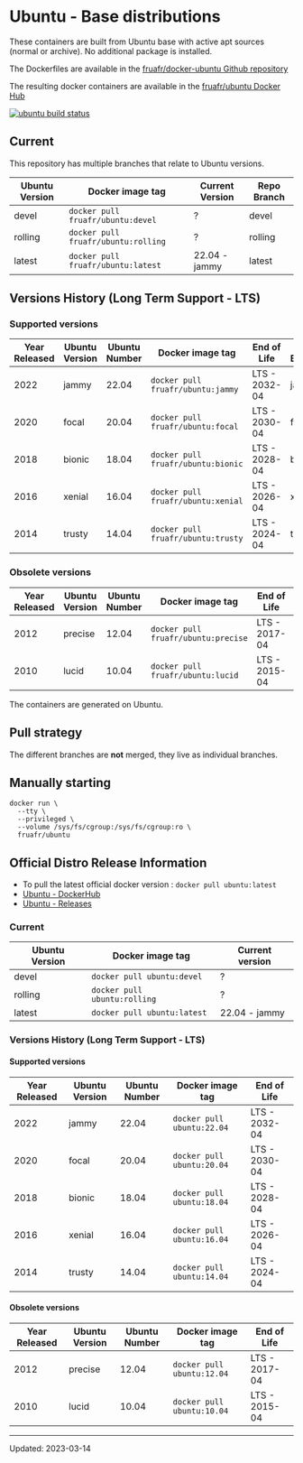 # Ubuntu - Base distributions

These containers are built from Ubuntu base with active apt sources (normal or archive). No additional package is installed.

The Dockerfiles are available in the [fruafr/docker-ubuntu Github repository](https://github.com/fruafr/docker-ubuntu)

The resulting docker containers are available in the [fruafr/ubuntu Docker Hub](https://hub.docker.com/repository/docker/fruafr/ubuntu)

[![ubuntu build status](https://img.shields.io/docker/cloud/build/fruafr/ubuntu.svg)](https://hub.docker.com/repository/docker/fruafr/ubuntu)

## Current

This repository has multiple branches that relate to Ubuntu versions.

|Ubuntu Version    |Docker image tag                       |Current Version |Repo Branch   |
|------------------|---------------------------------------|----------------|--------------|
|devel             |`docker pull fruafr/ubuntu:devel`      |?               |devel         |
|rolling           |`docker pull fruafr/ubuntu:rolling`    |?               |rolling       |
|latest            |`docker pull fruafr/ubuntu:latest`     |22.04 - jammy   |latest        |

## Versions History (Long Term Support - LTS)

### Supported versions

|Year Released |Ubuntu Version |Ubuntu Number |Docker image tag                  |End of Life               |Repo Branch       |
|--------------|---------------|--------------|----------------------------------|--------------------------|------------------|
|2022          |jammy          |22.04         |`docker pull fruafr/ubuntu:jammy` |LTS - 2032-04             |jammy             |
|2020          |focal          |20.04         |`docker pull fruafr/ubuntu:focal` |LTS - 2030-04             |focal             |
|2018          |bionic         |18.04         |`docker pull fruafr/ubuntu:bionic` |LTS - 2028-04            |bionic            |
|2016          |xenial         |16.04         |`docker pull fruafr/ubuntu:xenial` |LTS - 2026-04            |xenial            |
|2014          |trusty         |14.04         |`docker pull fruafr/ubuntu:trusty` |LTS - 2024-04            |trusty            |

### Obsolete versions 

|Year Released |Ubuntu Version |Ubuntu Number |Docker image tag                    |End of Life                      |Repo Branch       |
|--------------|---------------|--------------|------------------------------------|--------------------------|------------------|
|2012          |precise        |12.04         |`docker pull fruafr/ubuntu:precise` |LTS - 2017-04             |precise           |
|2010          |lucid          |10.04         |`docker pull fruafr/ubuntu:lucid`   |LTS - 2015-04             |lucid             |

The containers are generated on Ubuntu. 

## Pull strategy

The different branches are **not** merged, they live as individual branches.

## Manually starting

```
docker run \
  --tty \
  --privileged \
  --volume /sys/fs/cgroup:/sys/fs/cgroup:ro \
  fruafr/ubuntu
```

## Official Distro Release Information
- To pull the latest official docker version : `docker pull ubuntu:latest`
- [Ubuntu - DockerHub](https://hub.docker.com/_/ubuntu)
- [Ubuntu - Releases](https://wiki.ubuntu.com/Releases)

### Current

|Ubuntu Version    |Docker image tag                |Current version |
|------------------|--------------------------------|----------------|
|devel             |`docker pull ubuntu:devel`      |?               |
|rolling           |`docker pull ubuntu:rolling`    |?               |
|latest            |`docker pull ubuntu:latest`     |22.04 - jammy   |

### Versions History (Long Term Support - LTS)

#### Supported versions

|Year Released |Ubuntu Version |Ubuntu Number |Docker image tag           |End of Life               |
|--------------|---------------|--------------|---------------------------|--------------------------|
|2022          |jammy          |22.04         |`docker pull ubuntu:22.04` |LTS - 2032-04             |
|2020          |focal          |20.04         |`docker pull ubuntu:20.04` |LTS - 2030-04             |
|2018          |bionic         |18.04         |`docker pull ubuntu:18.04` |LTS - 2028-04             |
|2016          |xenial         |16.04         |`docker pull ubuntu:16.04` |LTS - 2026-04             |
|2014          |trusty         |14.04         |`docker pull ubuntu:14.04` |LTS - 2024-04             |

#### Obsolete versions 

|Year Released |Ubuntu Version |Ubuntu Number |Docker image tag           |End of Life               |
|--------------|---------------|--------------|---------------------------|--------------------------|
|2012          |precise        |12.04         |`docker pull ubuntu:12.04` |LTS - 2017-04             |
|2010          |lucid          |10.04         |`docker pull ubuntu:10.04` |LTS - 2015-04             |

----
Updated: 2023-03-14
